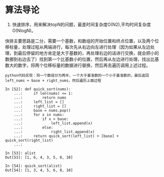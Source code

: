 # 算法导论

1. 快速排序，用来解决topN的问题，最差时间复杂度O(N2),平均时间复杂度O(NlogN)。

快排主要思路是二分，需要一个基数，和数组的开始位置和终点位置，以及两个位移标量，处理过程从两端进行，每次先从右边向左进行处理（因为如果从左边处理，到最后停留的地方肯定是大于基数的，再处理右边的话进行交换，就会把小的数挪到右边去了）找到第一个比基数小的位置，然后再从左边进行处理，找出比基数大的数字，将两个位移标量的数据进行替换，然后再去遍历调用上述过程。

```
python代码实现：将一个数组分为两半，一个大于基准数的一个小于基准数的，最后返回left_nums + base + right_nums，然后遍历上面过程

In [52]: def quick_sort(nums): 
    ...:     if len(nums) <= 1: 
    ...:         return nums 
    ...:     left_list = [] 
    ...:     right_list = [] 
    ...:     base = nums.pop() 
    ...:     for x in nums: 
    ...:         if x < base: 
    ...:             left_list.append(x) 
    ...:         else: 
    ...:             right_list.append(x) 
    ...:     return quick_sort(left_list) + [base] + quick_sort(right_list) 
    ...:                                                                                                                                                              

In [53]: alist                                                                                                                                                        
Out[53]: [1, 6, 4, 3, 5, 8, 10]

In [54]: quick_sort(alist)                                                                                                                                            
Out[54]: [1, 3, 4, 5, 6, 8, 10]



```